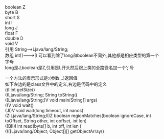 boolean           Z  
byte                B  
short               S  
int                 I  
long                J  
float               F  
double              D  
void                V  
引用                 String-->Ljava/lang/String;  
数组                 int[]--->[I
可以看到除了long和boolean不同外,其他都是相应类型的第一个字母  
long是J,boolean是Z,引用是L开头然后跟上类的全路径名加一个';'号

一个方法的表示形式是:(参数...)返回值  
如下左边的是class文件中的定义,右边是代码中的定义  
()I                        int getSize()  
()Ljava/lang/String;	   String toString()  
([Ljava/lang/String;)V	   void main(String[] args)  
()V	                       void wait()  
(JI)V	                   void wait(long timeout, int nanos)  
(ZILjava/lang/String;II)Z  boolean regionMatches(boolean ignoreCase, int toOffset, String other, int ooffset, int len)  
([BII)I	                   int read(byte[] b, int off, int len )  
()[[Ljava/lang/Object;	   Object[][] getObjectArray()  


